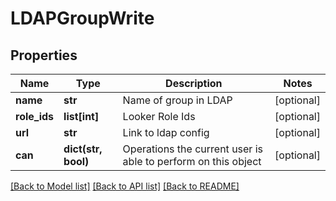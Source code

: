 # LDAPGroupWrite

## Properties
Name | Type | Description | Notes
------------ | ------------- | ------------- | -------------
**name** | **str** | Name of group in LDAP | [optional] 
**role_ids** | **list[int]** | Looker Role Ids | [optional] 
**url** | **str** | Link to ldap config | [optional] 
**can** | **dict(str, bool)** | Operations the current user is able to perform on this object | [optional] 

[[Back to Model list]](../README.md#documentation-for-models) [[Back to API list]](../README.md#documentation-for-api-endpoints) [[Back to README]](../README.md)


